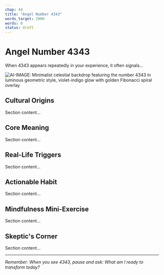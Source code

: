 ```yaml
---
chap: 44
title: "Angel Number 4343"
words_target: 2000
words: 0
status: draft
---
```


# Angel Number 4343

When 4343 appears repeatedly in your experience, it often signals...

![AI-IMAGE: Minimalist celestial backdrop featuring the number 4343 in luminous geometric style, violet-indigo glow with golden Fibonacci spiral overlay]()

## Cultural Origins

Section content...

## Core Meaning

Section content...

## Real-Life Triggers

Section content...

## Actionable Habit

Section content...

## Mindfulness Mini-Exercise

Section content...

## **Skeptic's Corner**

Section content...

---

*Remember: When you see 4343, pause and ask: What am I ready to transform today?*
